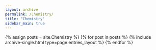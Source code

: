 ```yaml
---
layout: archive
permalink: /Chemistry/
title: "Chemistry"
sidebar_main: true
---
```

{% assign posts = site.Chemistry %}
{% for post in posts %} {% include archive-single.html type=page.entries_layout %} {% endfor %}
